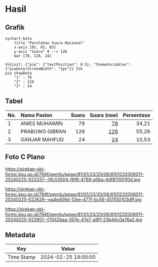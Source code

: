 # Hasil

## Grafik

```mermaid
xychart-beta
    title "Perolehan Suara Nasional"
    x-axis [01, 02, 03]
    y-axis "Suara" 0 --> 126
    bar [78, 126, 24]
```

```mermaid
%%{init: {"pie": {"textPosition": 0.5}, "themeVariables": {"pieOuterStrokeWidth": "5px"}} }%%
pie showData
    "1" : 78
    "2" : 126
    "3" : 24
```

## Tabel

| No. | Nama Paslon    | Suara | Suara (raw) | Persentase |
|:--- |:-------------- | -----:| -----------:| ----------:|
| 1   | ANIES MUHAIMIN | 78    | [78][p-1]   | 34,21      |
| 2   | PRABOWO GIBRAN | 126   | [126][p-2]  | 55,26      |
| 3   | GANJAR MAHFUD  | 24    | [24][p-3]   | 10,53      |


[p-1]: https://github.com/gigit-pemilu/pemilu-2024/blob/main/pilpres/hitung-suara/sub/81-maluku/sub/01-maluku-tengah/sub/23-telutih/sub/2006-laimu/sub/011-tps/sub/paslon-1.txt
[p-2]: https://github.com/gigit-pemilu/pemilu-2024/blob/main/pilpres/hitung-suara/sub/81-maluku/sub/01-maluku-tengah/sub/23-telutih/sub/2006-laimu/sub/011-tps/sub/paslon-2.txt
[p-3]: https://github.com/gigit-pemilu/pemilu-2024/blob/main/pilpres/hitung-suara/sub/81-maluku/sub/01-maluku-tengah/sub/23-telutih/sub/2006-laimu/sub/011-tps/sub/paslon-3.txt

## Foto C Plano

https://sirekap-obj-formc.kpu.go.id/794f/pemilu/ppwp/81/01/23/20/06/8101232006011-20240225-023337--0fc53504-f6f8-4789-a0ba-4df811051f0d.jpg

https://sirekap-obj-formc.kpu.go.id/794f/pemilu/ppwp/81/01/23/20/06/8101232006011-20240225-022629--ea4ed09d-12ee-477f-bc56-451550103dff.jpg

https://sirekap-obj-formc.kpu.go.id/794f/pemilu/ppwp/81/01/23/20/06/8101232006011-20240225-022951--f7042baa-357e-47e7-a9f1-23b44c0a76a2.jpg


## Metadata

| Key        | Value               |
| ---------- | ------------------- |
| Time Stamp | 2024-02-25 19:00:00 |




